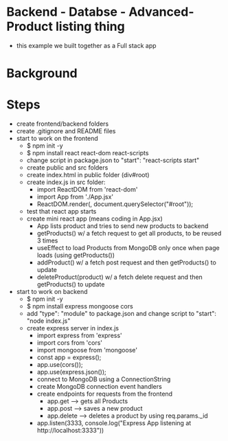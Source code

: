 # Backend - Databse - Advanced- Product listing thing

- this example we built together as a Full stack app

# Background

# Steps

- create frontend/backend folders
- create .gitignore and README files
- start to work on the frontend
    - $ npm init -y
    - $ npm install react react-dom react-scripts
    - change script in package.json to "start": "react-scripts start"
    - create public and src folders
    - create index.html in public folder (div#root)
    - create index.js in src folder:
        - import ReactDOM from 'react-dom'
        - import App from './App.jsx'
        - ReactDOM.render(<App />, document.querySelector("#root"));
    - test that react app starts
    - create mini react app (means coding in App.jsx)
        - App lists product and tries to send new products to backend
        - getProducts() w/ a fetch request to get all products, to be reused 3 times 
        - useEffect to load Products from MongoDB only once when page loads (using getProducts())
        - addProduct() w/ a fetch post request and then getProducts() to update
        - deleteProduct(product) w/ a fetch delete request and then getProducts() to update
- start to work on backend
    - $ npm init -y
    - $ npm install express mongoose cors
    - add "type": "module" to package.json and change script to "start": "node index.js"
    - create express server in index.js
        - import express from 'express'
        - import cors from 'cors'
        - import mongoose from 'mongoose'
        - const app = express();
        - app.use(cors());
        - app.use(express.json());
        - connect to MongoDB using a ConnectionString
        - create MongoDB connection event handlers
        - create endpoints for requests from the frontend
            - app.get --> gets all Products
            - app.post --> saves a new product
            - app.delete --> deletes a product by using req.params._id
        - app.listen(3333, console.log("Express App listening at http://localhost:3333"))